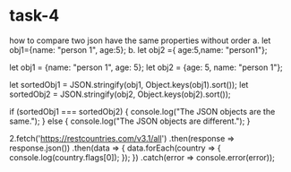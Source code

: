 # task-4
how to compare two json have the same properties without order    a. let obj1={name: "person 1", age:5};    b. let obj2 ={ age:5,name: "person1"};


let obj1 = {name: "person 1", age: 5};
let obj2 = {age: 5, name: "person 1"};

let sortedObj1 = JSON.stringify(obj1, Object.keys(obj1).sort());
let sortedObj2 = JSON.stringify(obj2, Object.keys(obj2).sort());

if (sortedObj1 === sortedObj2) {
  console.log("The JSON objects are the same.");
} else {
  console.log("The JSON objects are different.");
}



2.fetch('https://restcountries.com/v3.1/all')
  .then(response => response.json())
  .then(data => {
    data.forEach(country => {
      console.log(country.flags[0]);
    });
  })
  .catch(error => console.error(error));

